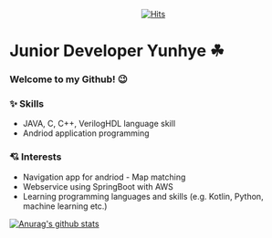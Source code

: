 <div align=center>
	
[![Hits](https://hits.seeyoufarm.com/api/count/incr/badge.svg?url=https%3A%2F%2Fgithub.com%2Fzzsza)](https://hits.seeyoufarm.com) 
	
</div>

# Junior Developer Yunhye ☘
### Welcome to my Github! 😉
### ✨ Skills
* JAVA, C, C++, VerilogHDL language skill
* Andriod application programming
### 💘 Interests
* Navigation app for andriod - Map matching
* Webservice using SpringBoot with AWS
* Learning programming languages and skills (e.g. Kotlin, Python, machine learning etc.)

[![Anurag's github stats](https://github-readme-stats.vercel.app/api?username=YunHye-Choi)](https://github.com/anuraghazra/github-readme-stats)
